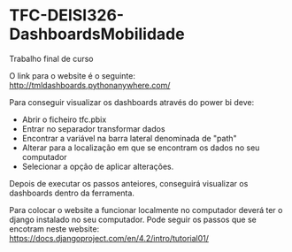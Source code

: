 # TFC-DEISI326-DashboardsMobilidade
Trabalho final de curso

O link para o website é o seguinte: http://tmldashboards.pythonanywhere.com/

Para conseguir visualizar os dashboards através do power bi deve:
- Abrir o ficheiro tfc.pbix
- Entrar no separador transformar dados
- Encontrar a variável na barra lateral denominada de "path"
- Alterar para a localização em que se encontram os dados no seu computador
- Selecionar a opção de aplicar alterações.

Depois de executar os passos anteiores, conseguirá visualizar os dashboards dentro da ferramenta.

Para colocar o website a funcionar localmente no computador deverá ter o django instalado no seu computador. Pode seguir os passos que se encotram neste website: https://docs.djangoproject.com/en/4.2/intro/tutorial01/
